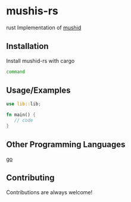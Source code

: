 
# mushis-rs

rust Implementation of [mushid](https://github.com/kehiy/mushid)




## Installation

Install mushid-rs with cargo

```bash
command
```


## Usage/Examples

```rust
use lib::lib;

fn main() {
   // code
}
```


## Other Programming Languages
[go](https://github.com/kehiy/mushid)
## Contributing

Contributions are always welcome!


